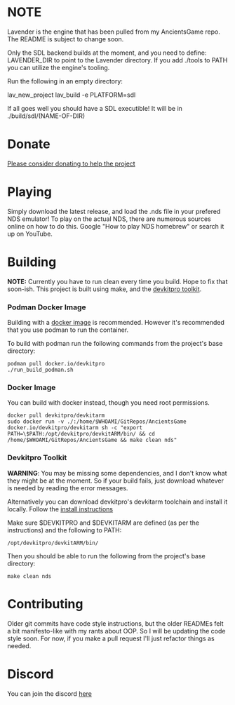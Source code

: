 # NOTE

Lavender is the engine that has been pulled from my AncientsGame repo.
The README is subject to change soon.

Only the SDL backend builds at the moment, and you need to define:
LAVENDER\_DIR to point to the Lavender directory. If you add ./tools to PATH
you can utilize the engine's tooling.

Run the following in an empty directory:

lav\_new\_project
lav\_build -e PLATFORM=sdl

If all goes well you should have a SDL executible! It will be in ./build/sdl/(NAME-OF-DIR)

# Donate
[Please consider donating to help the project](https://www.paypal.com/donate/?hosted_button_id=HDFNAB5DC9F2L)

# Playing
Simply download the latest release, and load the .nds file in your prefered NDS emulator! To play on the actual NDS, there are numerous sources online on how to do this. Google "How to play NDS homebrew" or search it up on YouTube.
# Building
**NOTE:** Currently you have to run clean every time you build. Hope to fix that soon-ish.
This project is built using make, and the [devkitpro toolkit](https://devkitpro.org/).

### Podman Docker Image
Building with a [docker image](https://hub.docker.com/r/devkitpro/devkitarm) is recommended. However it's recommended that you use podman to run the container.

To build with podman run the following commands from the project's base directory:
```
podman pull docker.io/devkitpro
./run_build_podman.sh
```

### Docker Image
You can build with docker instead, though you need root permissions.
```
docker pull devkitpro/devkitarm
sudo docker run -v ./:/home/$WHOAMI/GitRepos/AncientsGame docker.io/devkitpro/devkitarm sh -c "export PATH=\$PATH:/opt/devkitpro/devkitARM/bin/ && cd /home/$WHOAMI/GitRepos/AncientsGame && make clean nds"
```

### Devkitpro Toolkit
**WARNING**: You may be missing some dependencies, and I don't know what they might be at the moment. So if your build fails, just download whatever is needed by reading the error messages.

Alternatively you can download devkitpro's devkitarm toolchain and install it locally.
Follow the [install instructions](https://devkitpro.org/wiki/Getting_Started)

Make sure $DEVKITPRO and $DEVKITARM are defined (as per the instructions) and the following to PATH:
```
/opt/devkitpro/devkitARM/bin/ 
```

Then you should be able to run the following from the project's base directory:
```
make clean nds
```

# Contributing
Older git commits have code style instructions, but the older READMEs felt a bit manifesto-like with my rants about OOP. So I will be updating the code style soon. For now, if you make a pull request I'll just refactor things as needed.

# Discord
You can join the discord [here](https://discord.gg/VkzbCGyGRF)
